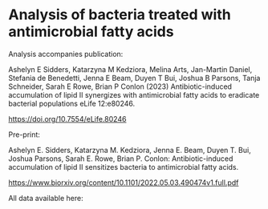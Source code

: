 # Analysis of bacteria treated with antimicrobial fatty acids

Analysis accompanies publication:

Ashelyn E Sidders, Katarzyna M Kedziora, Melina Arts, Jan-Martin Daniel, Stefania de Benedetti, Jenna E Beam, Duyen T Bui, Joshua B Parsons, Tanja Schneider, Sarah E Rowe, Brian P Conlon (2023) Antibiotic-induced accumulation of lipid II synergizes with antimicrobial fatty acids to eradicate bacterial populations eLife 12:e80246.

https://doi.org/10.7554/eLife.80246 

Pre-print:

Ashelyn E. Sidders, Katarzyna M. Kedziora, Jenna E. Beam, Duyen T. Bui, Joshua Parsons, Sarah E. Rowe, Brian P. Conlon: 
Antibiotic-induced accumulation of lipid II sensitizes bacteria to antimicrobial fatty acids.

https://www.biorxiv.org/content/10.1101/2022.05.03.490474v1.full.pdf

All data available here:
 
